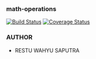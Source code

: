 ### math-operations

[![Build Status](https://travis-ci.com/techsoft705/math-operations.svg?branch=master)](https://travis-ci.com/techsoft705/math-operations) [![Coverage Status](https://coveralls.io/repos/github/techsoft705/math-operations/badge.svg?branch=master)](https://coveralls.io/github/techsoft705/math-operations?branch=master)

### AUTHOR

- RESTU WAHYU SAPUTRA

